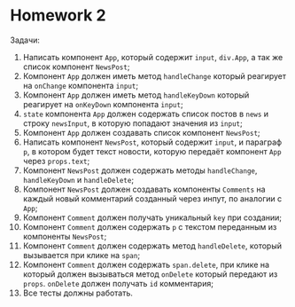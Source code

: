 # Homework 2

Задачи:

1. Написать компонент `App`, который содержит `input`, `div.App`, а так же список компонент `NewsPost`;
2. Компонент `App` должен иметь метод `handleChange` который реагирует на `onChange` компонента `input`;
3. Компонент `App` должен иметь метод `handleKeyDown` который реагирует на `onKeyDown` компонента `input`;
4. `state` компонента `App` должен содержать список постов в `news` и строку `newsInput`, в которую попадают значения из `input`;
5. Компонент `App` должен создавать список компонент `NewsPost`;
6. Написать компонент `NewsPost`, который содержит `input`, и параграф `p`, в котором будет текст новости, которую передаёт компонент `App` через `props.text`;
7. Компонент `NewsPost` должен содержать методы `handleChange`, `handleKeyDown` и `handleDelete`;
8. Компонент `NewsPost` должен создавать компоненты `Comments` на каждый новый комментарий созданный через инпут, по аналогии с `App`;
9. Компонент `Comment` должен получать уникальный `key` при создании;
10. Компонент `Comment` должен содержать `p` с текстом переданным из компоненты `NewsPost`;
11. Компонент `Comment` должен содержать метод `handleDelete`, который вызывается при клике на `span`;
12. Компонент `Comment` должен содержать `span.delete`, при клике на который должен вызываться метод `onDelete` который передают из `props`. `onDelete` должен получать `id` комментария;
13. Все тесты должны работать.
